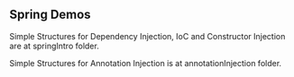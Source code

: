 ## Spring Demos

Simple Structures for Dependency Injection, IoC and Constructor Injection are at springIntro folder.

Simple Structures for Annotation Injection is at annotationInjection folder.
